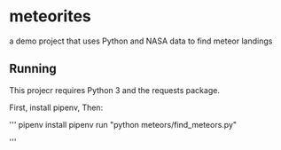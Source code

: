 # meteorites
a demo project that uses Python and NASA data to find meteor landings


## Running

This projecr requires Python 3 and the requests package.

First, install pipenv, Then:

'''
pipenv install 
pipenv run "python meteors/find_meteors.py"

'''


